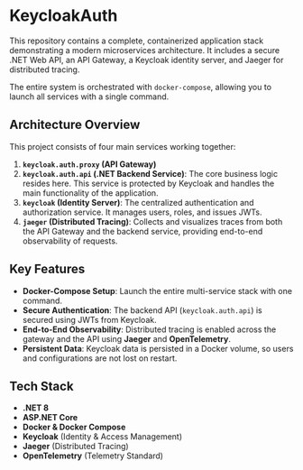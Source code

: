 # KeycloakAuth
This repository contains a complete, containerized application stack demonstrating a modern microservices architecture. It includes a secure .NET Web API, an API Gateway, a Keycloak identity server, and Jaeger for distributed tracing.

The entire system is orchestrated with `docker-compose`, allowing you to launch all services with a single command.

## Architecture Overview

This project consists of four main services working together:

1.  **`keycloak.auth.proxy` (API Gateway)**
2.  **`keycloak.auth.api` (.NET Backend Service)**: The core business logic resides here. This service is protected by Keycloak and handles the main functionality of the application.
3.  **`keycloak` (Identity Server)**: The centralized authentication and authorization service. It manages users, roles, and issues JWTs.
4.  **`jaeger` (Distributed Tracing)**: Collects and visualizes traces from both the API Gateway and the backend service, providing end-to-end observability of requests.

## Key Features

-   **Docker-Compose Setup**: Launch the entire multi-service stack with one command.
-   **Secure Authentication**: The backend API (`keycloak.auth.api`) is secured using JWTs from Keycloak.
-   **End-to-End Observability**: Distributed tracing is enabled across the gateway and the API using **Jaeger** and **OpenTelemetry**.
-   **Persistent Data**: Keycloak data is persisted in a Docker volume, so users and configurations are not lost on restart.

## Tech Stack

-   **.NET 8**
-   **ASP.NET Core**
-   **Docker & Docker Compose**
-   **Keycloak** (Identity & Access Management)
-   **Jaeger** (Distributed Tracing)
-   **OpenTelemetry** (Telemetry Standard)
